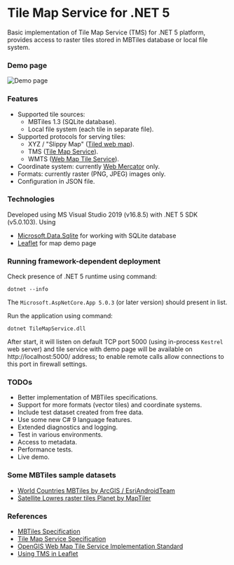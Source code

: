 # Tile Map Service for .NET 5
Basic implementation of Tile Map Service (TMS) for .NET 5 platform, provides access to raster tiles stored in MBTiles database or local file system.

### Demo page
![Demo page](https://github.com/apdevelop/tile-map-service-net5/blob/master/Docs/demo-page.png)

### Features
* Supported tile sources:
  * MBTiles 1.3 (SQLite database).
  * Local file system (each tile in separate file).
* Supported protocols for serving tiles: 
  * XYZ / "Slippy Map" ([Tiled web map](https://en.wikipedia.org/wiki/Tiled_web_map)).
  * TMS ([Tile Map Service](https://en.wikipedia.org/wiki/Tile_Map_Service)).
  * WMTS ([Web Map Tile Service](https://en.wikipedia.org/wiki/Web_Map_Tile_Service)).
* Coordinate system: currently [Web Mercator](https://en.wikipedia.org/wiki/Web_Mercator_projection) only.
* Formats: currently raster (PNG, JPEG) images only.
* Configuration in JSON file.

### Technologies
Developed using MS Visual Studio 2019 (v16.8.5) with .NET 5 SDK (v5.0.103).
Using
* [Microsoft.Data.Sqlite](https://docs.microsoft.com/ru-ru/dotnet/standard/data/sqlite/) for working with SQLite database
* [Leaflet](https://github.com/Leaflet) for map demo page

### Running framework-dependent deployment

Check presence of .NET 5 runtime using command:

`dotnet --info`

The `Microsoft.AspNetCore.App 5.0.3` (or later version) should present in list.

Run the application using command:

`dotnet TileMapService.dll`

After start, it will listen on default TCP port 5000 (using in-process `Kestrel` web server) 
and tile service with demo page will be available on http://localhost:5000/ address; to enable remote calls allow connections to this port in firewall settings.

### TODOs
* Better implementation of MBTiles specifications.
* Support for more formats (vector tiles) and coordinate systems.
* Include test dataset created from free data.
* Use some new C# 9 language features.
* Extended diagnostics and logging.
* Test in various environments.
* Access to metadata.
* Performance tests.
* Live demo.

### Some MBTiles sample datasets
* [World Countries MBTiles by ArcGIS / EsriAndroidTeam](https://www.arcgis.com/home/item.html?id=7b650618563741ca9a5186c1aa69126e)
* [Satellite Lowres raster tiles Planet by MapTiler](https://data.maptiler.com/downloads/dataset/satellite-lowres/)

### References
* [MBTiles Specification](https://github.com/mapbox/mbtiles-spec)
* [Tile Map Service Specification](https://wiki.osgeo.org/index.php?title=Tile_Map_Service_Specification)
* [OpenGIS Web Map Tile Service Implementation Standard](https://www.ogc.org/standards/wmts)
* [Using TMS in Leaflet](http://leafletjs.com/examples/wms/wms.html)
